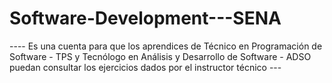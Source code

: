 # Software-Development---SENA

---- Es una cuenta para que los aprendices de Técnico en Programación de Software - TPS y Tecnólogo en Análisis y Desarrollo de Software - ADSO puedan consultar los ejercicios dados por el instructor técnico ---

